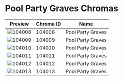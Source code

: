 # Pool Party Graves Chromas



| Preview | Chroma ID | Name |
|---------|-----------|------|
| ![104008](https://raw.communitydragon.org/latest/plugins/rcp-be-lol-game-data/global/default/v1/champion-chroma-images/104/104008.png) | 104008 | Pool Party Graves |
| ![104009](https://raw.communitydragon.org/latest/plugins/rcp-be-lol-game-data/global/default/v1/champion-chroma-images/104/104009.png) | 104009 | Pool Party Graves |
| ![104010](https://raw.communitydragon.org/latest/plugins/rcp-be-lol-game-data/global/default/v1/champion-chroma-images/104/104010.png) | 104010 | Pool Party Graves |
| ![104011](https://raw.communitydragon.org/latest/plugins/rcp-be-lol-game-data/global/default/v1/champion-chroma-images/104/104011.png) | 104011 | Pool Party Graves |
| ![104012](https://raw.communitydragon.org/latest/plugins/rcp-be-lol-game-data/global/default/v1/champion-chroma-images/104/104012.png) | 104012 | Pool Party Graves |
| ![104013](https://raw.communitydragon.org/latest/plugins/rcp-be-lol-game-data/global/default/v1/champion-chroma-images/104/104013.png) | 104013 | Pool Party Graves |